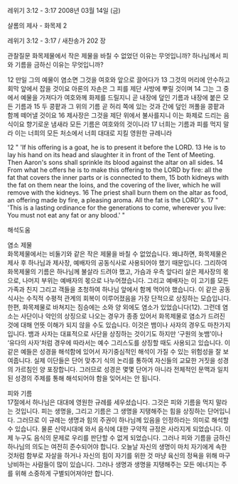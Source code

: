 레위기 3:12 - 3:17 
2008년 03월 14일 (금)

샬롬의 제사 - 화목제 2



레위기 3:12 - 3:17 / 새찬송가 202 장


관찰질문
화목제물에서 작은 제물을 바칠 수 없었던 이유는 무엇입니까?
하나님께서 피와 기름을 금하신 이유는 무엇입니까? 

12 만일 그의 예물이 염소면 그것을 여호와 앞으로 끌어다가 13 그것의 머리에 안수하고 회막 앞에서 잡을 것이요 아론의 자손은 그 피를 제단 사방에 뿌릴 것이며 
14 그는 그 중에서 예물을 가져다가 여호와께 화제를 드릴지니 곧 내장에 덮인 기름과 내장에 붙은 모든 기름과 15 두 콩팥과 그 위의 기름 곧 허리 쪽에 있는 것과 간에 덮인 꺼풀을 콩팥과 함께 떼어낼 것이요 16 제사장은 그것을 제단 위에서 불사를지니 이는 화제로 드리는 음식이요 향기로운 냄새라 모든 기름은 여호와의 것이니라 17 너희는 기름과 피를 먹지 말라 이는 너희의 모든 처소에서 너희 대대로 지킬 영원한 규례니라 

12 " 'If his offering is a goat, he is to present it before the LORD. 13 He is to lay his hand on its head and slaughter it in front of the Tent of Meeting. Then Aaron's sons shall sprinkle its blood against the altar on all sides. 
14 From what he offers he is to make this offering to the LORD by fire: all the fat that covers the inner parts or is connected to them, 15 both kidneys with the fat on them near the loins, and the covering of the liver, which he will remove with the kidneys. 16 The priest shall burn them on the altar as food, an offering made by fire, a pleasing aroma. All the fat is the LORD's. 17 " 'This is a lasting ordinance for the generations to come, wherever you live: You must not eat any fat or any blood.' "

해석도움





염소 제물  
화목제물에서는 비둘기와 같은 작은 제물을 바칠 수 없었습니다. 왜냐하면, 화목제물은 제사 후 하나님과 제사장, 예배자의 공동식사로 사용되어야 했기 때문입니다. 그리하여 화목제물의 기름은 하나님께 불살라 드려야 했고, 가슴과 우측 앞다리 살은 제사장의 몫으로, 나머지 부위는 예배자의 몫으로 나누어졌습니다. 그리고 예배자는 이 고기를 모든 가족과 친지 그리고 객들을 초청하여 하나님 앞에서 함께 먹어야 했습니다. 이 같은 공동식사는 수직적 수평적 관계의 회복이 이루어졌음을 가장 단적으로 상징하는 모습입니다. 한편, 화목제물로 바쳐지는 짐승에는 소와 양 외에도 염소가 있었습니다(12). 그런데 염소는 사단이나 악인의 상징으로 나오는 경우가 종종 있어서 화목제물로 염소가 드려진 것에 대해 언뜻 이해가 되지 않을 수도 있습니다. 이것은 뱀이나 사자의 경우도 마찬가지입니다. 뱀과 사자는 대표적으로 사단을 상징하는 것이기도 하지만 ‘구원의 놋뱀’이나 ‘유다의 사자’처럼 경우에 따라서는 예수 그리스도를 상징할 때도 사용되고 있습니다. 이 같은 예들은 성경을 해석함에 있어서 자기중심적인 해석이 가질 수 있는 위험성을 잘 보여줍니다. 실제 이단들은 단어 맞추기 식의 논리를 통하여 자신들의 교묘한 거짓을 성경의 가르침인 양 포장합니다. 그러므로 성경은 몇몇 단어가 아니라 전체적인 문맥과 일치된 성경의 주제를 통해 해석되어야 함을 잊어서는 안 됩니다.   

피와 기름  
17절에서 하나님은 대대에 영원한 규례를 세우셨습니다. 그것은 피와 기름을 먹지 말라는 것입니다. 피는 생명을, 그리고 기름은 그 생명을 지탱해주는 힘을 상징하는 단어입니다. 그러므로 이 규례는 생명과 힘의 주권이 하나님께 있음을 인정하라는 의미로 해석할 수 있습니다. 물론 신약시대에 와서 음식에 대한 구약적 규정은 사라지게 되었습니다. 이제 누구도 음식의 문제로 우리를 판단할 수 없게 되었습니다. 그러나 피와 기름을 금하신 하나님의 의도는 여전히 준수되어야 합니다. 오늘날 자신의 생명이 마치 자기에게 속한 것처럼 함부로 자살을 하거나 자신의 힘이 자기를 위한 것 마냥 육신의 정욕을 위해 마구 낭비하는 사람들이 많이 있습니다. 그러나 생명과 생명을 지탱해주는 모든 에너지는 주를 위해 소중하게 구별되어져야만 합니다.